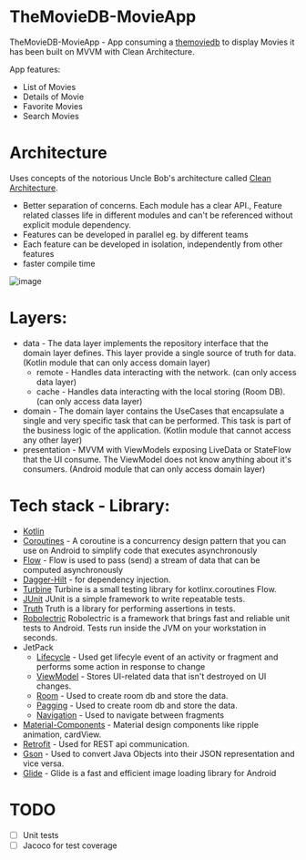 # TheMovieDB-MovieApp

TheMovieDB-MovieApp - App consuming a [themoviedb](https://developers.themoviedb.org/3/getting-started/introduction) to display Movies it has been built  on MVVM with Clean Architecture.


App features:

- List of Movies
- Details of Movie
- Favorite Movies
- Search Movies

# Architecture
Uses concepts of the notorious Uncle Bob's architecture called [Clean Architecture](https://blog.cleancoder.com/uncle-bob/2012/08/13/the-clean-architecture.html).

- Better separation of concerns. Each module has a clear API., Feature related classes life in different modules and can't be referenced without explicit module dependency.
- Features can be developed in parallel eg. by different teams
- Each feature can be developed in isolation, independently from other features
- faster compile time


![image](https://user-images.githubusercontent.com/50645184/198883092-781c566c-558f-4187-896f-0d1365e4519a.png)

# Layers:
- data - The data layer implements the repository interface that the domain layer defines. This layer provide a single source of truth for data. (Kotlin module that can only access domain layer)
  - remote - Handles data interacting with the network. (can only access data layer)
  - cache - Handles data interacting with the local storing (Room DB). (can only access data layer)
- domain - The domain layer contains the UseCases that encapsulate a single and very specific task that can be performed. This task is part of the business logic of the application. (Kotlin module that cannot access any other layer)
- presentation - MVVM with ViewModels exposing LiveData or StateFlow that the UI consume. The ViewModel does not know anything about it's consumers. (Android module that can only access domain layer)

# Tech stack - Library:
- [Kotlin](https://kotlinlang.org/)
- [Coroutines](https://github.com/Kotlin/kotlinx.coroutines) - A coroutine is a concurrency design pattern that you can use on Android to simplify code that executes asynchronously
- [Flow](https://kotlinlang.org/api/kotlinx.coroutines/kotlinx-coroutines-core/kotlinx.coroutines.flow/) - Flow is used to pass (send) a stream of data that can be computed asynchronously
- [Dagger-Hilt](https://developer.android.com/training/dependency-injection/hilt-android) - for dependency injection.
- [Turbine](https://github.com/cashapp/turbine) Turbine is a small testing library for kotlinx.coroutines Flow.
- [JUnit](https://junit.org/junit5/) JUnit is a simple framework to write repeatable tests.
- [Truth](https://truth.dev/) Truth is a library for performing assertions in tests.
- [Robolectric](https://robolectric.org/) Robolectric is a framework that brings fast and reliable unit tests to Android. Tests run inside the JVM on your workstation in seconds.
- JetPack
  - [Lifecycle](https://developer.android.com/jetpack/androidx/releases/lifecycle) - Used get lifecyle event of an activity or fragment and performs some action in response to change
  - [ViewModel](https://developer.android.com/topic/libraries/architecture/viewmodel) - Stores UI-related data that isn't destroyed on UI changes.
  - [Room](https://developer.android.com/training/data-storage/room) - Used to create room db and store the data.
  - [Pagging](https://developer.android.com/topic/libraries/architecture/paging/v3-overview) - Used to create room db and store the data.
  - [Navigation](https://developer.android.com/guide/navigation/navigation-getting-started) - Used to navigate between fragments
 - [Material-Components](https://github.com/material-components/material-components-android) - Material design components like ripple animation, cardView.
 - [Retrofit](https://github.com/square/retrofit) - Used for REST api communication.
 - [Gson](https://github.com/google/gson) - Used to convert Java Objects into their JSON representation and vice versa.
 - [Glide](https://bumptech.github.io/glide/) - Glide is a fast and efficient image loading library for Android

# TODO
- [ ] Unit tests
- [ ] Jacoco for test coverage
